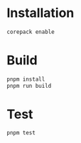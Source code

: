 # Installation

```bash
corepack enable
```

# Build

```bash
pnpm install
pnpm run build
```

# Test

```bash
pnpm test
```
